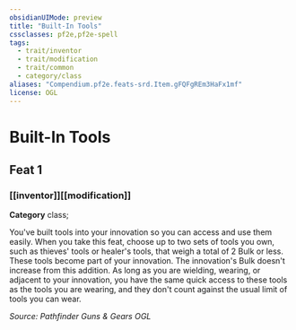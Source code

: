 ```yaml
---
obsidianUIMode: preview
title: "Built-In Tools"
cssclasses: pf2e,pf2e-spell
tags:
  - trait/inventor
  - trait/modification
  - trait/common
  - category/class
aliases: "Compendium.pf2e.feats-srd.Item.gFQFgREm3HaFx1mf"
license: OGL
---
```

# Built-In Tools
## Feat 1
### [[inventor]][[modification]]

**Category** class; 




You've built tools into your innovation so you can access and use them easily. When you take this feat, choose up to two sets of tools you own, such as thieves' tools or healer's tools, that weigh a total of 2 Bulk or less. These tools become part of your innovation. The innovation's Bulk doesn't increase from this addition. As long as you are wielding, wearing, or adjacent to your innovation, you have the same quick access to these tools as the tools you are wearing, and they don't count against the usual limit of tools you can wear.

*Source: Pathfinder Guns & Gears*
*OGL*